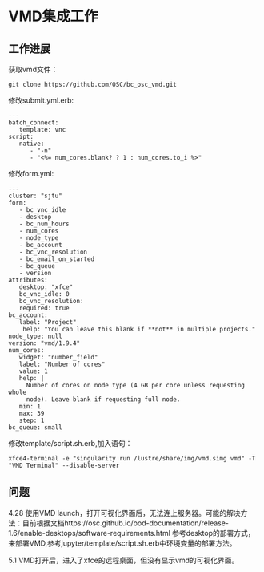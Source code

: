 
# VMD集成工作

## 工作进展 
获取vmd文件：

    git clone https://github.com/OSC/bc_osc_vmd.git
    
修改submit.yml.erb:

    ---
    batch_connect:
       template: vnc
    script:
       native:
          - "-n"
          - "<%= num_cores.blank? ? 1 : num_cores.to_i %>"

修改form.yml:

    ---
    cluster: "sjtu"
    form:
       - bc_vnc_idle
       - desktop
       - bc_num_hours
       - num_cores
       - node_type
       - bc_account
       - bc_vnc_resolution
       - bc_email_on_started
       - bc_queue
       - version
    attributes:
       desktop: "xfce"
       bc_vnc_idle: 0
       bc_vnc_resolution:
       required: true
    bc_account:
       label: "Project"
        help: "You can leave this blank if **not** in multiple projects."
    node_type: null
    version: "vmd/1.9.4"
    num_cores:
       widget: "number_field"
       label: "Number of cores"
       value: 1
       help: |
         Number of cores on node type (4 GB per core unless requesting whole
         node). Leave blank if requesting full node.
       min: 1
       max: 39
       step: 1
    bc_queue: small

修改template/script.sh.erb,加入语句：

    xfce4-terminal -e "singularity run /lustre/share/img/vmd.simg vmd" -T "VMD Terminal" --disable-server



## 问题

4.28 使用VMD launch，打开可视化界面后，无法连上服务器。可能的解决方法：目前根据文档https://osc.github.io/ood-documentation/release-1.6/enable-desktops/software-requirements.html 参考desktop的部署方式，来部署VMD,参考jupyter/template/script.sh.erb中环境变量的部署方法。

5.1 VMD打开后，进入了xfce的远程桌面，但没有显示vmd的可视化界面。


